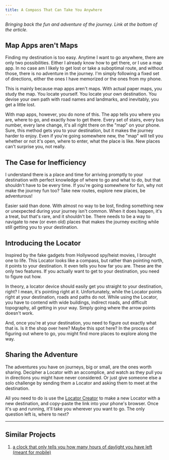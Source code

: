 ```yaml
---
title: A Compass That Can Take You Anywhere
---
```


*Bringing back the fun and adventure of the journey. Link at the bottom of the article.*

## Map Apps aren't Maps

Finding my destination is too easy. Anytime I want to go anywhere, there are only two possibilities. Either I already know how to get there, or I use a map app. In no case am I likely to get lost or take a suboptimal route, and without those, there is no adventure in the journey. I'm simply following a fixed set of directions, either the ones I have memorized or the ones from my phone.

This is mainly because map apps aren't maps. With actual paper maps, you study the map. You locate yourself. You locate your own destination. You devise your own path with road names and landmarks, and inevitably, you get a little lost. 

With map apps, however, you do none of this. The app tells you where you are, where to go, and exactly how to get there. Every set of stairs, every bus number, every lane change, it's all right there on the "map" on your phone. Sure, this method gets you to your destination, but it makes the journey harder to enjoy. Even if you're going somewhere new, the "map" will tell you whether or not it's open, where to enter, what the place is like. New places can't surprise you, not really.

## The Case for Inefficiency

I understand there is a place and time for arriving promptly to your destination with perfect knowledge of where to go and what to do, but that shouldn't have to be every time. If you're going somewhere for fun, why not make the journey fun too? Take new routes, explore new places, be adventurous!

Easier said than done. With almost no way to be lost, finding something new or unexpected during your journey isn't common. When it does happen, it's a treat, but that's rare, and it shouldn't be. There needs to be a way to navigate to new (or even old) places that makes the journey exciting while still getting you to your destination.

## Introducing the Locator

Inspired by the fake gadgets from Hollywood spy/heist movies, I brought one to life. This Locator looks like a compass, but rather than pointing north, it points to your destination. It even tells you how far you are. These are the only two features. If you actually want to get to your destination, you need to figure out how. 

In theory, a locator device should easily get you straight to your destination, right? I mean, it's pointing right at it. Unfortunately, while the Locator points right at your destination, roads and paths do not. While using the Locator, you have to contend with wide buildings, indirect roads, and difficult topography, all getting in your way. Simply going where the arrow points doesn't work.

And, once you're at your destination, you need to figure out exactly what that is. Is it the shop over here? Maybe this spot here? In the process of figuring out where to go, you might find more places to explore along the way.

## Sharing the Adventure

The adventures you have on journeys, big or small, are the ones worth sharing. Decipher a Locator with an accomplice, and watch as they pull you in directions you might have never considered. Or just give someone else a solo challenge by sending them a Locator and asking them to meet at the destination.

All you need to do is use the [Locator Creator](/locator/creator/) to make a new Locator with a new destination, and copy-paste the link into your phone's browser. Once it's up and running, it'll take you wherever you want to go. The only question left is, where to next?

---

## Similar Projects

1. [a clock that only tells you how many hours of daylight you have left (meant for mobile)](/chatgpt-mini-projects/daylight/)